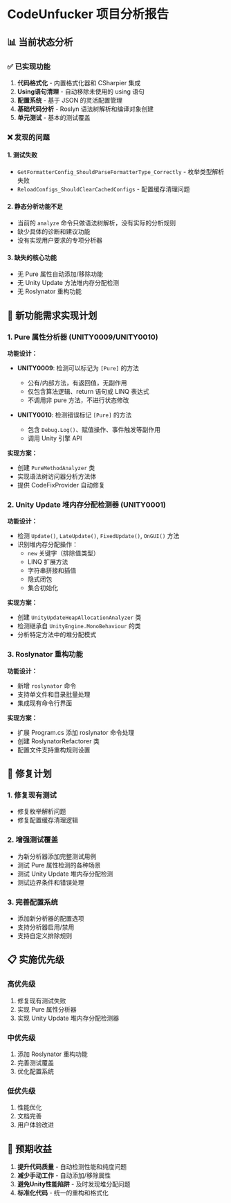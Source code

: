 # CodeUnfucker 项目分析报告

## 📊 当前状态分析

### ✅ 已实现功能
1. **代码格式化** - 内置格式化器和 CSharpier 集成
2. **Using语句清理** - 自动移除未使用的 using 语句  
3. **配置系统** - 基于 JSON 的灵活配置管理
4. **基础代码分析** - Roslyn 语法树解析和编译对象创建
5. **单元测试** - 基本的测试覆盖

### ❌ 发现的问题

#### 1. 测试失败
- `GetFormatterConfig_ShouldParseFormatterType_Correctly` - 枚举类型解析失败
- `ReloadConfigs_ShouldClearCachedConfigs` - 配置缓存清理问题

#### 2. 静态分析功能不足
- 当前的 `analyze` 命令只做语法树解析，没有实际的分析规则
- 缺少具体的诊断和建议功能
- 没有实现用户要求的专项分析器

#### 3. 缺失的核心功能
- 无 Pure 属性自动添加/移除功能
- 无 Unity Update 方法堆内存分配检测
- 无 Roslynator 重构功能

## 🎯 新功能需求实现计划

### 1. Pure 属性分析器 (UNITY0009/UNITY0010)

**功能设计：**
- **UNITY0009**: 检测可以标记为 `[Pure]` 的方法
  - 公有/内部方法，有返回值，无副作用
  - 仅包含算法逻辑、return 语句或 LINQ 表达式
  - 不调用非 pure 方法，不进行状态修改

- **UNITY0010**: 检测错误标记 `[Pure]` 的方法
  - 包含 `Debug.Log()`、赋值操作、事件触发等副作用
  - 调用 Unity 引擎 API

**实现方案：**
- 创建 `PureMethodAnalyzer` 类
- 实现语法树访问器分析方法体
- 提供 CodeFixProvider 自动修复

### 2. Unity Update 堆内存分配检测器 (UNITY0001)

**功能设计：**
- 检测 `Update()`, `LateUpdate()`, `FixedUpdate()`, `OnGUI()` 方法
- 识别堆内存分配操作：
  - `new` 关键字（排除值类型）
  - LINQ 扩展方法
  - 字符串拼接和插值
  - 隐式闭包
  - 集合初始化

**实现方案：**
- 创建 `UnityUpdateHeapAllocationAnalyzer` 类
- 检测继承自 `UnityEngine.MonoBehaviour` 的类
- 分析特定方法中的堆分配模式

### 3. Roslynator 重构功能

**功能设计：**
- 新增 `roslynator` 命令
- 支持单文件和目录批量处理
- 集成现有命令行界面

**实现方案：**
- 扩展 Program.cs 添加 roslynator 命令处理
- 创建 RoslynatorRefactorer 类
- 配置文件支持重构规则设置

## 🔧 修复计划

### 1. 修复现有测试
- 修复枚举解析问题
- 修复配置缓存清理逻辑

### 2. 增强测试覆盖
- 为新分析器添加完整测试用例
- 测试 Pure 属性检测的各种场景
- 测试 Unity Update 堆内存分配检测
- 测试边界条件和错误处理

### 3. 完善配置系统
- 添加新分析器的配置选项
- 支持分析器启用/禁用
- 支持自定义排除规则

## 📋 实施优先级

### 高优先级
1. 修复现有测试失败
2. 实现 Pure 属性分析器
3. 实现 Unity Update 堆内存分配检测器

### 中优先级  
1. 添加 Roslynator 重构功能
2. 完善测试覆盖
3. 优化配置系统

### 低优先级
1. 性能优化
2. 文档完善
3. 用户体验改进

## 🎁 预期收益

1. **提升代码质量** - 自动检测性能和纯度问题
2. **减少手动工作** - 自动添加/移除属性
3. **避免Unity性能陷阱** - 及时发现堆分配问题
4. **标准化代码** - 统一的重构和格式化